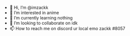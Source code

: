 - 👋 Hi, I’m @imzackk
- 👀 I’m interested in anime
- 🌱 I’m currently learning nothing
- 💞️ I’m looking to collaborate on idk
- 📫 How to reach me on discord ur local emo zackk #8057

<!---
imzackk/imzackk is a ✨ special ✨ repository because its `README.md` (this file) appears on your GitHub profile.
You can click the Preview link to take a look at your changes.
--->
